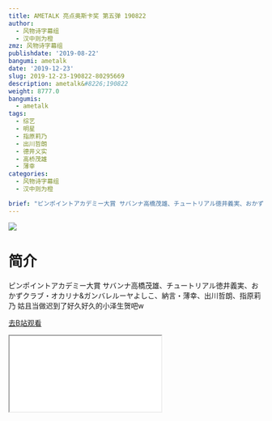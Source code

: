 ```yaml
---
title: AMETALK 亮点奥斯卡奖 第五弹 190822
author:
  - 风物诗字幕组
  - 汉中则为橙
zmz: 风物诗字幕组
publishdate: '2019-08-22'
bangumi: ametalk
date: '2019-12-23'
slug: 2019-12-23-190822-80295669
description: ametalk&#8226;190822
weight: 8777.0
bangumis:
  - ametalk
tags:
  - 综艺
  - 明星
  - 指原莉乃
  - 出川哲朗
  - 德井义实
  - 高桥茂雄
  - 薄幸
categories:
  - 风物诗字幕组
  - 汉中则为橙

brief: "ピンポイントアカデミー大賞 サバンナ高橋茂雄、チュートリアル徳井義実、おかずクラブ・オカリナ&ガンバレルーヤよしこ、納言・薄幸、出川哲朗、指原莉乃 姑且当做迟到了好久好久的小泽生贺吧w"
---
```

![](https://raw.githubusercontent.com/tcgriffith/owaraisite/master/static/tmpimg/61a65006a840fce1c9a3eae7d23fa4c93958e6de.jpg.480.jpg)
# 简介  
ピンポイントアカデミー大賞
サバンナ高橋茂雄、チュートリアル徳井義実、おかずクラブ・オカリナ&ガンバレルーヤよしこ、納言・薄幸、出川哲朗、指原莉乃
姑且当做迟到了好久好久的小泽生贺吧w  

[去B站观看](https://www.bilibili.com/video/av80295669/)
<div class ="resp-container"><iframe class="testiframe" src="//player.bilibili.com/player.html?aid=80295669"", scrolling="no", allowfullscreen="true" > </iframe></div> 
